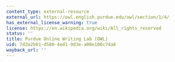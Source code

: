```yaml
---
content_type: external-resource
external_url: https://owl.english.purdue.edu/owl/section/1/4/
has_external_license_warning: true
license: https://en.wikipedia.org/wiki/All_rights_reserved
status: ''
title: Purdue Online Writing Lab (OWL)
uid: 7d3a2b61-d580-4ed1-9d3e-a00e106c74a8
wayback_url: ''
---
```

